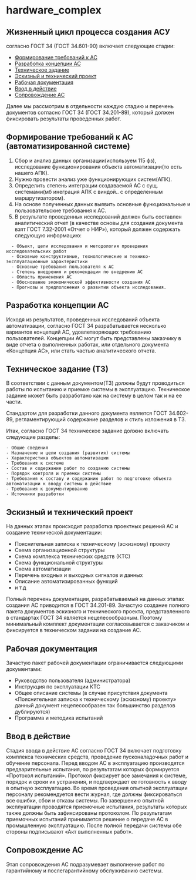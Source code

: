 # hardware_complex

## Жизненный цикл процесса создания АСУ 
согласно ГОСТ 34 (ГОСТ 34.601-90) включает следующие стадии:
- [Формирование требований к АС](#формирование-требований-к-ас-автоматизированной-системе)
- [Разработка концепции АС](#разработка-концепции-ас)
- [Техническое задание](#техническое-задание-тз)
- [Эскизный и технический проект](#эскизный-и-технический-проект)
- [Рабочая документация](#рабочая-документация)
- [Ввод в действие](#ввод-в-действие)
- [Сопровождение АС](#сопровождение-ас)
  
Далее мы рассмотрим в отдельности каждую стадию и перечень документов согласно
ГОСТ 34 (ГОСТ 34.201-89), который должен фиксировать результаты проведенных работ.

## Формирование требований к АС (автоматизированной системе)
1. Сбор и анализ данных организации(используем 115 фз), исследование функционирования объекта автоматизации(то есть нашего АПК).
2. Нужно провести анализ уже функционирующих систем(АПК).
3. Определить степень интеграции создаваемой АС с сущ. системами(мб инеграция АПК с виндой.. с определенным маршрутизатором).
4. На основе полученных данных выявить основные функциональные и пользовательские требования к АС.
5. В результате проведенных исследований должен быть составлен аналитический отчет (в
	 качестве основы для создания документа взят ГОСТ 7.32-2001 «Отчет о НИР»), который
	должен содержать следующую информацию:
```
  - Объект, цели исследования и методология проведения исследовательских работ
  - Основные конструктивные, технологические и технико-эксплуатационные характеристики
  - Основные требования пользователя к АС
  - Степень внедрения и рекомендации по внедрению АС
  - Область применения АС
  - Обоснование экономической эффективности создания АС
  - Прогнозы и предположения о развитии объекта исследования.
```

## Разработка концепции АС
Исходя из результатов, проведенных исследований объекта автоматизации, согласно
ГОСТ 34 разрабатывается несколько вариантов концепций АС, удовлетворяющих
требованию пользователей. Концепции АС могут быть представлены заказчику в виде
отчета о выполненных работах, или отдельного документа «Концепция АС», или стать
частью аналитического отчета.

## Техническое задание (ТЗ)
В соответствии с данным документом(ТЗ) должны будут
проводиться работы по испытанию и приемке системы в эксплуатацию. Техническое
задание может быть разработано как на систему в целом так и на ее части.

Стандартом для разработки данного документа является ГОСТ 34.602-89,
регламентирующий содержание разделов и стиль изложения в ТЗ. 

Итак, согласно ГОСТ 34 техническое задание должно включать следующие разделы:
```
- Общие сведения
- Назначение и цели создания (развития) системы
- Характеристика объектов автоматизации
- Требования к системе
- Состав и содержание работ по созданию системы
- Порядок контроля и приемки системы
- Требования к составу и содержанию работ по подготовке объекта автоматизации к вводу системы в действие
- Требования к документированию
- Источники разработки
```

## Эскизный и технический проект
 На данных этапах происходит разработка
проектных решений АС и создание технической документации:
- Пояснительная записка к техническому (эскизному) проекту
- Схема организационной структуры
- Схема комплекса технических средств (КТС)
- Схема функциональной структуры
- Схема автоматизации
- Перечень входных и выходных сигналов и данных
- Описание автоматизированных функций
- и т.д

Полный перечень документации, разрабатываемый на данных этапах создания АС
приводится в ГОСТ 34.201-89.
Зачастую создание полного пакета документов эскизного и технического проекта,
представленного в стандартах ГОСТ 34 является нецелесообразным. Поэтому
минимальный комплект документации согласовывается с заказчиком и фиксируется в
техническом задании на создание АС.

## Рабочая документация
Зачастую пакет рабочей документации ограничивается следующими
документами:
- Руководство пользователя (администратора)
- Инструкция по эксплуатации КТС
- Общее описание системы (в случае присутствия документа «Пояснительная записка к техническому (эскизному) проекту» данный документ нецелесообразен
так большинство разделов дублируются)
- Программа и методика испытаний

## Ввод в действие
Стадия ввода в действие АС согласно ГОСТ 34 включает подготовку комплекса
технических средств, проведение пусконаладочных работ и обучение персонала.
Перед вводом АС в эксплуатацию производятся предварительные испытания, по
результатам которых формируется «Протокол испытаний». Протокол фиксирует все
замечания к системе, порядок и сроки их устранения, и подтверждает ее готовность к
вводу в опытную эксплуатацию.
Во время проведения опытной эксплуатации персоналу рекомендуется вести журнал, где
должны фиксироваться все ошибки, сбои и отказы системы.
По завершению опытной эксплуатации проводятся приемочные испытания, результаты
которых также должны быть зафиксированы протоколом. По результатам приемочных
испытаний принимается решение о передаче АС в промышленную эксплуатацию.
После полной передачи системы обе стороны подписывают «Акт выполненных работ».

## Сопровождение АС
Этап сопровождения АС подразумевает выполнение работ по гарантийному и
послегарантийному обслуживанию системы. 
